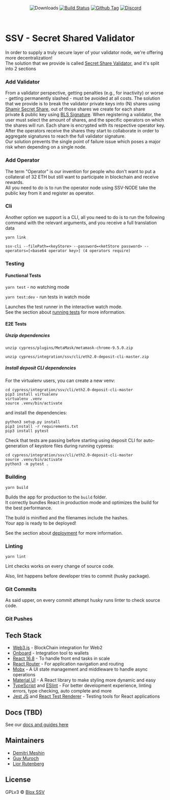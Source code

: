 
<div align="center">


[comment]: <> (download)
![Downloads][github-releases-download]
[![Build Status][github-actions-status]][github-actions-url]
[![Github Tag][github-tag-image]][github-tag-url]
[![Discord](https://discord.com/api/guilds/723834989506068561/widget.png?style=shield)](http://bit.ly/30HwvsC)
</div>
<br>


# SSV - Secret Shared Validator
In order to supply a truly secure layer of your validator node, we're offering more decentralization! <br>
The solution that we provide is called <a href="https://github.com/herumi/bls-wasm">Secret Share Validator</a>, and it's split into 2 sections


### Add Validator
From a validator perspective, getting penalties (e.g., for inactivity) or worse - getting permanently slashed - must be avoided at all costs.
The solution that we provide is to break the validator private keys into (N) shares using 
<a href="https://github.com/herumi/bls-wasm">Shamir Secret Share</a>, out of those shares we create for each share <br> private & public key using 
<a href="https://github.com/herumi/bls-wasm">BLS Signature</a>. When registering a validator, the user must select the amount of shares,
and the specific operators on which the shares will run. Each share is encrypted with its respective operator key.
After the operators receive the shares they start to collaborate in order to aggregate signatures to reach the full validator signature.<br>
Our solution prevents the single point of failure issue which poses a major risk when depending on a single node.

### Add Operator
The term "Operator" is our invention for people who don't want to put a collateral of 32 ETH but still want to participate in blockchain and receive rewards.<br>
All you need to do is to run the operator node using <a herf="https://github.com/bloxapp/ssv">SSV-NODE</a> take the public key from it and register as operator.
### Cli
Another option we support is a CLI, all you need to do is to run the following command with the relevant arguments, and you receive a full translation data
```
yarn link
```
```
ssv-cli --filePath=<keyStore> --password=<ketStore password> --operators=[<base64 operator key>] (4 operators require)
```

### Testing

#### Functional Tests

`yarn test` - no watching mode

`yarn test:dev` - run tests in watch mode

Launches the test runner in the interactive watch mode.<br />
See the section about [running tests](https://facebook.github.io/create-react-app/docs/running-tests) for more information.

#### E2E Tests

##### Unzip dependencies

```
unzip cypress/plugins/MetaMask/metamask-chrome-9.5.0.zip
```

```
unzip cypress/integration/ssv/cli/eth2.0-deposit-cli-master.zip
```

##### Install deposit CLI dependencies

For the virtualenv users, you can create a new venv:

```
cd cypress/integration/ssv/cli/eth2.0-deposit-cli-master
pip3 install virtualenv
virtualenv .venv
source .venv/bin/activate
```

and install the dependencies:

```
python3 setup.py install
pip3 install -r requirements.txt
pip3 install pytest
```

Check that tests are passing before starting using deposit CLI for auto-generation of keystore files during running cypress:

```
cd cypress/integration/ssv/cli/eth2.0-deposit-cli-master
source .venv/bin/activate
python3 -m pytest .
```

### Building

`yarn build`

Builds the app for production to the `build` folder.<br />
It correctly bundles React in production mode and optimizes the build for the best performance.

The build is minified and the filenames include the hashes.<br />
Your app is ready to be deployed!

See the section about [deployment](https://facebook.github.io/create-react-app/docs/deployment) for more information.

### Linting

`yarn lint`

Lint checks works on every change of source code.

Also, lint happens before developer tries to commit (husky package).

### Git Commits

As said upper, on every commit attempt husky runs linter to check source code.

### Git Pushes

## Tech Stack
- <a href="https://web3js.readthedocs.io/en/v1.3.4/">Web3.js</a> - BlockChain integration for Web2
- <a href="https://github.com/blocknative/onboard">Onboard</a> - Integration tool to wallets
- <a href="https://reactjs.org/">React 16.8</a> - To handle front end tasks in scale
- <a href="https://reacttraining.com/react-router/web/guides/quick-start">React Router</a> - For application navigation and routing
- <a href="https://mobx.js.org/README.html">Mobx</a> - A UI state management and middleware to handle async operations
- <a href="https://material-ui.com/">Material UI</a> - A React library to make styling more dynamic and easy
- <a href="https://www.typescriptlang.org/">TypeScript</a> and <a href="https://eslint.org/">ESlint</a> - For better development experience, linting errors, type checking, auto complete and more
- <a href="https://jestjs.io/">Jest JS</a> and <a href="https://reactjs.org/docs/test-renderer.html">React Test Renderer</a> - Testing tools for React applications

## Docs (TBD)

See our [docs and guides here](https://www.bloxstaking.com/blox-blog/)

## Maintainers
- [Demitri Meshin](https://github.com/meshin-blox)
- [Guy Muroch](https://github.com/guym-blox)
- [Lior Rutenberg](https://github.com/lior-blox)

## License

GPLv3 © [Blox SSV](https://github.com/bloxapp/ssv-web)

[github-actions-status]: https://github.com/bloxapp/ssv-web/workflows/Test/badge.svg?branch=stage
[github-releases-download]: https://img.shields.io/github/downloads/guym-blox/ssv-web/total
[github-actions-url]: https://github.com/bloxapp/ssv-web/actions
[github-tag-image]: https://img.shields.io/github/v/tag/bloxapp/ssv-web.svg?label=version
[github-tag-url]: https://github.com/bloxapp/blox-live.svg/releases/latest
[david-dev-image]: https://david-dm.org/bloxapp/blox-live/stage/dev-status.svg
[david-dev-url]: https://david-dm.org/bloxapp/blox-live/stage?type=dev	
  
